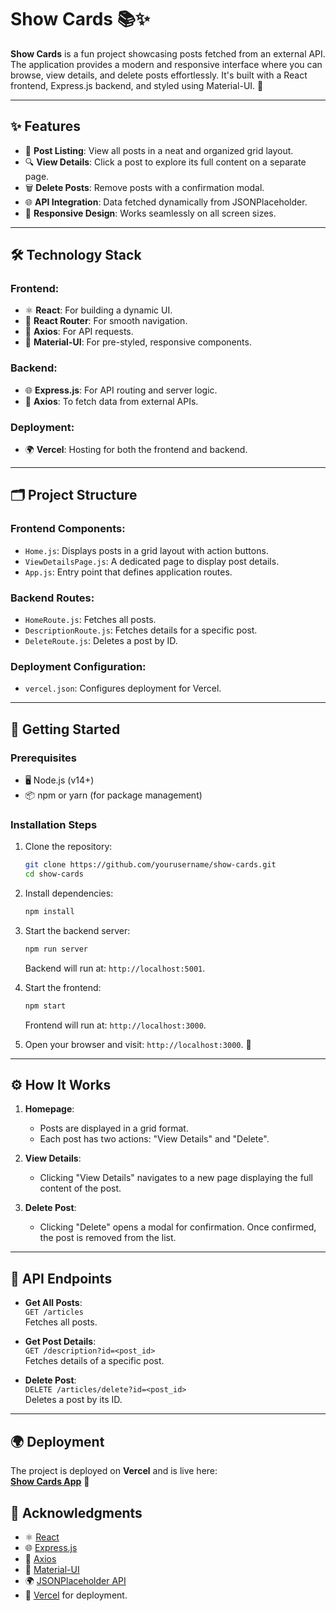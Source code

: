 # Show Cards 📚✨

**Show Cards** is a fun project showcasing posts fetched from an external API. The application provides a modern and responsive interface where you can browse, view details, and delete posts effortlessly. It's built with a React frontend, Express.js backend, and styled using Material-UI. 🚀

---

## ✨ Features

- 📝 **Post Listing**: View all posts in a neat and organized grid layout.
- 🔍 **View Details**: Click a post to explore its full content on a separate page.
- 🗑️ **Delete Posts**: Remove posts with a confirmation modal.
- 🌐 **API Integration**: Data fetched dynamically from JSONPlaceholder.
- 📱 **Responsive Design**: Works seamlessly on all screen sizes.

---

## 🛠️ Technology Stack

### Frontend:
- ⚛️ **React**: For building a dynamic UI.
- 🧭 **React Router**: For smooth navigation.
- 🔗 **Axios**: For API requests.
- 🎨 **Material-UI**: For pre-styled, responsive components.

### Backend:
- 🌐 **Express.js**: For API routing and server logic.
- 🔗 **Axios**: To fetch data from external APIs.

### Deployment:
- 🌍 **Vercel**: Hosting for both the frontend and backend.

---

## 🗂️ Project Structure

### Frontend Components:
- `Home.js`: Displays posts in a grid layout with action buttons.
- `ViewDetailsPage.js`: A dedicated page to display post details.
- `App.js`: Entry point that defines application routes.

### Backend Routes:
- `HomeRoute.js`: Fetches all posts.
- `DescriptionRoute.js`: Fetches details for a specific post.
- `DeleteRoute.js`: Deletes a post by ID.

### Deployment Configuration:
- `vercel.json`: Configures deployment for Vercel.

---

## 🚀 Getting Started

### Prerequisites

- 🖥️ Node.js (v14+)
- 📦 npm or yarn (for package management)

### Installation Steps

1. Clone the repository:
   ```bash
   git clone https://github.com/yourusername/show-cards.git
   cd show-cards
   ```

2. Install dependencies:
   ```bash
   npm install
   ```

3. Start the backend server:
   ```bash
   npm run server
   ```
   Backend will run at: `http://localhost:5001`.

4. Start the frontend:
   ```bash
   npm start
   ```
   Frontend will run at: `http://localhost:3000`.

5. Open your browser and visit: `http://localhost:3000`. 🎉

---

## ⚙️ How It Works

1. **Homepage**:  
   - Posts are displayed in a grid format.  
   - Each post has two actions: "View Details" and "Delete".

2. **View Details**:  
   - Clicking "View Details" navigates to a new page displaying the full content of the post.

3. **Delete Post**:  
   - Clicking "Delete" opens a modal for confirmation. Once confirmed, the post is removed from the list.

---

## 📡 API Endpoints

- **Get All Posts**:  
  `GET /articles`  
  Fetches all posts.

- **Get Post Details**:  
  `GET /description?id=<post_id>`  
  Fetches details of a specific post.

- **Delete Post**:  
  `DELETE /articles/delete?id=<post_id>`  
  Deletes a post by its ID.

---

## 🌍 Deployment

The project is deployed on **Vercel** and is live here:  
[**Show Cards App**](https://posts-show.vercel.app/) 🚀


## 🙏 Acknowledgments

- ⚛️ [React](https://reactjs.org/)  
- 🌐 [Express.js](https://expressjs.com/)  
- 🔗 [Axios](https://axios-http.com/)  
- 🎨 [Material-UI](https://mui.com/)  
- 🌍 [JSONPlaceholder API](https://jsonplaceholder.typicode.com/)  
- 🚀 [Vercel](https://vercel.com/) for deployment.  